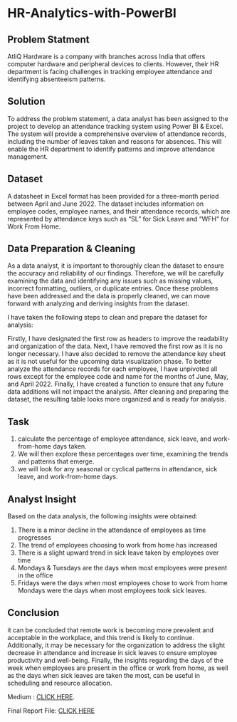 # HR-Analytics-with-PowerBI

## Problem Statment

AtliQ Hardware is a company with branches across India that offers computer hardware and peripheral devices to clients. However, their HR department is facing challenges in tracking employee attendance and identifying absenteeism patterns.

## Solution
To address the problem statement, a data analyst has been assigned to the project to develop an attendance tracking system using Power BI & Excel. The system will provide a comprehensive overview of attendance records, including the number of leaves taken and reasons for absences. This will enable the HR department to identify patterns and improve attendance management.

## Dataset

A datasheet in Excel format has been provided for a three-month period between April and June 2022. The dataset includes information on employee codes, employee names, and their attendance records, which are represented by attendance keys such as “SL” for Sick Leave and “WFH” for Work From Home.

## Data Preparation & Cleaning
As a data analyst, it is important to thoroughly clean the dataset to ensure the accuracy and reliability of our findings. Therefore, we will be carefully examining the data and identifying any issues such as missing values, incorrect formatting, outliers, or duplicate entries. Once these problems have been addressed and the data is properly cleaned, we can move forward with analyzing and deriving insights from the dataset.

I have taken the following steps to clean and prepare the dataset for analysis:

Firstly, I have designated the first row as headers to improve the readability and organization of the data.
Next, I have removed the first row as it is no longer necessary.
I have also decided to remove the attendance key sheet as it is not useful for the upcoming data visualization phase.
To better analyze the attendance records for each employee, I have unpivoted all rows except for the employee code and name for the months of June, May, and April 2022.
Finally, I have created a function to ensure that any future data additions will not impact the analysis.
After cleaning and preparing the dataset, the resulting table looks more organized and is ready for analysis. 

## Task 
1. calculate the percentage of employee attendance, sick leave, and work-from-home days taken.
2. We will then explore these percentages over time, examining the trends and patterns that emerge.
3. we will look for any seasonal or cyclical patterns in attendance, sick leave, and work-from-home days.

## Analyst Insight

Based on the data analysis, the following insights were obtained:

1. There is a minor decline in the attendance of employees as time progresses
2. The trend of employees choosing to work from home has increased
3. There is a slight upward trend in sick leave taken by employees over time
4. Mondays & Tuesdays are the days when most employees were present in the office
5. Fridays were the days when most employees chose to work from home
Mondays were the days when most employees took sick leaves.

## Conclusion 
it can be concluded that remote work is becoming more prevalent and acceptable in the workplace, and this trend is likely to continue. Additionally, it may be necessary for the organization to address the slight decrease in attendance and increase in sick leaves to ensure employee productivity and well-being. Finally, the insights regarding the days of the week when employees are present in the office or work from home, as well as the days when sick leaves are taken the most, can be useful in scheduling and resource allocation.

Medium : [CLICK HERE](https://drive.google.com/file/d/1bHBOZtSpPyElH_pxssYv1Q0jKGDokK6r/view?usp=share_link](https://medium.com/@rezafahlopysd/revolutionizing-hr-analytics-with-power-bi-turning-data-into-actionable-decision-70bad61c804)https://medium.com/@rezafahlopysd/revolutionizing-hr-analytics-with-power-bi-turning-data-into-actionable-decision-70bad61c804).

Final Report File: [CLICK HERE](https://drive.google.com/file/d/1bHBOZtSpPyElH_pxssYv1Q0jKGDokK6r/view?usp=share_link)




